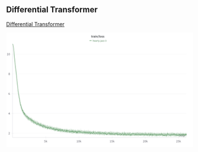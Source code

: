 ## Differential Transformer

[Differential Transformer](https://arxiv.org/abs/2410.05258)

<img src="/experiments/differential_transformer/assets/train.png" alt="Train Loss" width="600">
